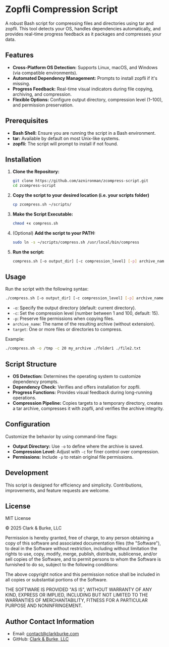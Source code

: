 # Zopfli Compression Script

A robust Bash script for compressing files and directories using tar and zopfli. This tool detects your OS, handles dependencies automatically, and provides real-time progress feedback as it packages and compresses your data.

## Features

- **Cross-Platform OS Detection:** Supports Linux, macOS, and Windows (via compatible environments).
- **Automated Dependency Management:** Prompts to install zopfli if it's missing.
- **Progress Feedback:** Real-time visual indicators during file copying, archiving, and compression.
- **Flexible Options:** Configure output directory, compression level (1–100), and permission preservation.

## Prerequisites

- **Bash Shell:** Ensure you are running the script in a Bash environment.
- **tar:** Available by default on most Unix-like systems.
- **zopfli:** The script will prompt to install if not found.

## Installation

1. **Clone the Repository:**

   ```bash
   git clone https://github.com/aznironman/zcompress-script.git
   cd zcompress-script
   ```

2. **Copy the script to your desired location (i.e. your scripts folder)**

   ```bash
   cp zcompress.sh ~/scripts/
   ```

3. **Make the Script Executable:**

   ```bash
   chmod +x compress.sh
   ```

4. (Optional) **Add the script to your PATH:**

   ```bash
   sudo ln -s ~/scripts/compress.sh /usr/local/bin/compress
   ```

5. **Run the script:**

   ```bash
   compress.sh [-o output_dir] [-c compression_level] [-p] archive_name target1 [target2 ... targetN]
   ```

## Usage

Run the script with the following syntax:

```bash
./compress.sh [-o output_dir] [-c compression_level] [-p] archive_name target1 [target2 ... targetN]
```

- `-o`: Specify the output directory (default: current directory).
- `-c`: Set the compression level (number between 1 and 100, default: 15).
- `-p`: Preserve file permissions when copying files.
- `archive_name`: The name of the resulting archive (without extension).
- `target`: One or more files or directories to compress.

Example:

```bash
./compress.sh -o /tmp -c 20 my_archive ./folder1 ./file2.txt
```

## Script Structure

- **OS Detection:** Determines the operating system to customize dependency prompts.
- **Dependency Check:** Verifies and offers installation for zopfli.
- **Progress Functions:** Provides visual feedback during long-running operations.
- **Compression Pipeline:** Copies targets to a temporary directory, creates a tar archive, compresses it with zopfli, and verifies the archive integrity.

## Configuration

Customize the behavior by using command-line flags:

- **Output Directory:** Use `-o` to define where the archive is saved.
- **Compression Level:** Adjust with `-c` for finer control over compression.
- **Permissions:** Include `-p` to retain original file permissions.

## Development

This script is designed for efficiency and simplicity. Contributions, improvements, and feature requests are welcome.

## License

MIT License

© 2025 Clark & Burke, LLC

Permission is hereby granted, free of charge, to any person obtaining a copy of this software and associated documentation files (the "Software"), to deal in the Software without restriction, including without limitation the rights to use, copy, modify, merge, publish, distribute, sublicense, and/or sell copies of the Software, and to permit persons to whom the Software is furnished to do so, subject to the following conditions:

The above copyright notice and this permission notice shall be included in all copies or substantial portions of the Software.

THE SOFTWARE IS PROVIDED "AS IS", WITHOUT WARRANTY OF ANY KIND, EXPRESS OR IMPLIED, INCLUDING BUT NOT LIMITED TO THE WARRANTIES OF MERCHANTABILITY, FITNESS FOR A PARTICULAR PURPOSE AND NONINFRINGEMENT.

## Author Contact Information

- Email: <contact@clarkburke.com>
- GitHub: [Clark & Burke, LLC](https://github.com/yourusername)
